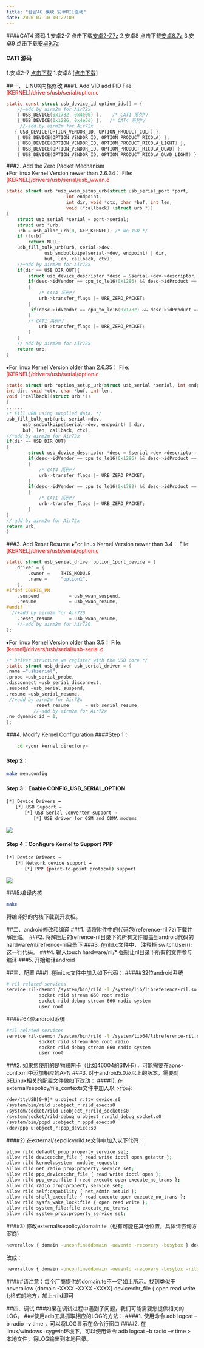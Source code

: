 ```yaml
---
title: "合宙4G 模块 安卓RIL驱动"
date: 2020-07-10 10:22:09
---
```


####CAT4 源码 
1.安卓2-7 点击下载[安卓2-7.7z](http://openluat-luatcommunity.oss-cn-hangzhou.aliyuncs.com/attachment/20200820142240099_安卓2-7.7z)
2.安卓8 点击下载[安卓8.7z](http://openluat-luatcommunity.oss-cn-hangzhou.aliyuncs.com/attachment/20200820142333276_安卓8.7z)
3.安卓9 点击下载[安卓9.7z](http://openluat-luatcommunity.oss-cn-hangzhou.aliyuncs.com/attachment/20200820142346560_安卓9.7z)

#### CAT1 源码
1.安卓2-7 [点击下载](http://openluat-luatcommunity.oss-cn-hangzhou.aliyuncs.com/attachment/20200717164712742_RIL_trunk_8910.7z "点击下载")
1.安卓8 [[点击下载]](http://openluat-luatcommunity.oss-cn-hangzhou.aliyuncs.com/attachment/20200710102502987_RIL_trunk_8910.zip "[点击下载]")




##一、 LINUX内核修改
###1. Add VID add PID
File:<font color="red"> [KERNEL]/drivers/usb/serial/option.c</font>
```c
static const struct usb_device_id option_ids[] = {
    //+add by airm2m for Air72x
	{ USB_DEVICE(0x1782, 0x4e00) },    /* CAT1 系列*/
    { USB_DEVICE(0x1286, 0x4e3d) },   /* CAT4 系列*/
     //-add by airm2m for Air72x
   { USB_DEVICE(OPTION_VENDOR_ID, OPTION_PRODUCT_COLT) },
    { USB_DEVICE(OPTION_VENDOR_ID, OPTION_PRODUCT_RICOLA) },
    { USB_DEVICE(OPTION_VENDOR_ID, OPTION_PRODUCT_RICOLA_LIGHT) },
    { USB_DEVICE(OPTION_VENDOR_ID, OPTION_PRODUCT_RICOLA_QUAD) },
    { USB_DEVICE(OPTION_VENDOR_ID, OPTION_PRODUCT_RICOLA_QUAD_LIGHT) },   
```


###2. Add the Zero Packet Mechanism   
⦁For linux Kernel Version newer than 2.6.34：
  File: <font color="red">[KERNEL]/drivers/usb/serial/usb_wwan.c</font>
```c
static struct urb *usb_wwan_setup_urb(struct usb_serial_port *port,
                      int endpoint,                                                              
                      int dir, void *ctx, char *buf, int len,
                      void (*callback) (struct urb *))
{
    struct usb_serial *serial = port->serial;
    struct urb *urb;
    urb = usb_alloc_urb(0, GFP_KERNEL); /* No ISO */
    if (!urb)
        return NULL;
    usb_fill_bulk_urb(urb, serial->dev,
              usb_sndbulkpipe(serial->dev, endpoint) | dir,
              buf, len, callback, ctx);
    //+add by airm2m for Air72x
    if(dir == USB_DIR_OUT){
        struct usb_device_descriptor *desc = &serial->dev->descriptor;
        if(desc->idVendor == cpu_to_le16(0x1286) && desc->idProduct == cpu_to_le16(0x4e3d))  
        {
			/* CAT4 系列*/
            urb->transfer_flags |= URB_ZERO_PACKET;
        }
		 if(desc->idVendor == cpu_to_le16(0x1782) && desc->idProduct == cpu_to_le16(0x4e00))
        {
		/* CAT1 系列*/
            urb->transfer_flags |= URB_ZERO_PACKET;
        }
    }
    //-add by airm2m for Air72x
    return urb;
}
```
⦁For linux Kernel Version older than 2.6.35：
File: <font color="red"> [KERNEL]/drivers/usb/serial/option.c</font>
```c
static struct urb *option_setup_urb(struct usb_serial *serial, int endpoint,
int dir, void *ctx, char *buf, int len,
void (*callback)(struct urb *))
{
......
/* Fill URB using supplied data. */
usb_fill_bulk_urb(urb, serial->dev,
      usb_sndbulkpipe(serial->dev, endpoint) | dir,
      buf, len, callback, ctx);
//+add by airm2m for Air72x
if(dir == USB_DIR_OUT)
{
        struct usb_device_descriptor *desc = &serial->dev->descriptor;
        if(desc->idVendor == cpu_to_le16(0x1286) && desc->idProduct == cpu_to_le16(0x4e3d)) 
        {
			/* CAT4 系列*/
            urb->transfer_flags |= URB_ZERO_PACKET;
        }
		if(desc->idVendor == cpu_to_le16(0x1782) && desc->idProduct == cpu_to_le16(0x4e00))
        {
			/* CAT1 系列*/
            urb->transfer_flags |= URB_ZERO_PACKET;
        }
}
//-add by airm2m for Air72x
return urb;
}
```
 ###3. Add Reset Resume
⦁For linux Kernel Version newer than 3.4：
File: <font color="red"> [KERNEL]/drivers/usb/serial/option.c</font>
```c
static struct usb_serial_driver option_1port_device = {
   .driver = {                                                                                                  
        .owner =    THIS_MODULE,
        .name =     "option1",
    },   
#ifdef CONFIG_PM
    .suspend           = usb_wwan_suspend,
    .resume            = usb_wwan_resume,
#endif
  //+add by airm2m for Air720
    .reset_resume      = usb_wwan_resume,
    //-add by airm2m for Air720
};
```
⦁For linux Kernel Version older than 3.5：
File: <font color="red"> [kernel]/drivers/usb/serial/usb-serial.c</font>
```c
/* Driver structure we register with the USB core */
static struct usb_driver usb_serial_driver = {
.name ="usbserial",
.probe =usb_serial_probe,
.disconnect =usb_serial_disconnect,
.suspend =usb_serial_suspend,
.resume =usb_serial_resume,
 //+add by airm2m for Air72x
          .reset_resume      = usb_serial_resume,
          //-add by airm2m for Air72x
.no_dynamic_id = 1,
};
```
###4. Modify Kernel Configuration
####Step 1：
```bash
    cd <your kernel directory>
```
####    Step 2：
   ```bash
 make menuconfig
```
####    Step 3：Enable CONFIG_USB_SERIAL_OPTION
```bash
[*] Device Drivers →
　　[*] USB Support →
　　　　[*] USB Serial Converter support →
　　　　　　[*] USB driver for GSM and CDMA modems
```
![](http://oldask.openluat.com/image/show/attachments-2018-09-UvLI6qjo5b8b7c3fabe04.png)

####    Step 4：Configure Kernel to Support PPP
```bash
[*] Device Drivers →
　　[*] Network device support →
　　　　[*] PPP (point-to-point protocol) support
```

![](http://oldask.openluat.com/image/show/attachments-2018-09-0MkDlKPS5b8b7cde500a3.png)

###5.编译内核
```bash
make    
```
将编译好的内核下载到开发板。


##二、android修改和编译
###1. 请将附件中的代码包(reference-ril.7z)下载并解压缩。
###2. 将解压后的refrence-ril目录下的所有文件覆盖到android代码的hardware/ril/refrence-ril目录下
###3. 在rild.c文件中， 注释掉 switchUser(); 这一行代码。
###4. 输入touch hardware/ril/* 强制让ril目录下所有的文件参与编译
###5. 开始编译android

##三、配置
###1. 在init.rc文件中加入如下代码：
#####32位android系统
```bash
# ril related services
service ril-daemon /system/bin/rild -l /system/lib/libreference-ril.so         class main
            socket rild stream 660 root radio
            socket rild-debug stream 660 radio system
            user root
```
#####64位android系统
```bash
#ril related services
service ril-daemon /system/bin/rild -l /system/lib64/libreference-ril.so         class main
            socket rild stream 660 root radio
            socket rild-debug stream 660 radio system
            user root
```
###2. 如果您使用的是物联网卡（比如46004的SIM卡），可能需要在apns-conf.xml中添加相应的APN
###3. 对于android5.0及以上的版本，需要对SELinux相关的配置文件做如下改动：
####1). 在external/sepolicy/file_contexts文件中加入以下代码:
```bash
/dev/ttyUSB[0-9]* u:object_r:tty_device:s0
/system/bin/rild u:object_r:rild_exec:s0
/system/socket/rild u:object_r:rild_socket:s0
/system/socket/rild-debug u:object_r:rild_debug_socket:s0
/system/bin/pppd u:object_r:pppd_exec:s0
/dev/ppp u:object_r:ppp_device:s0
```
####2).在external/sepolicy/rild.te文件中加入以下代码：
```bash
allow rild default_prop:property_service set;
allow rild device:chr_file { read write ioctl open getattr };
allow rild kernel:system  module_request;
allow rild net_radio_prop:property_service set;
allow rild ppp_device:chr_file { read write ioctl open };
allow rild ppp_exec:file { read execute open execute_no_trans };
allow rild radio_prop:property_service set;
allow rild self:capability { net_admin setuid };
allow rild shell_exec:file { read execute open execute_no_trans };
allow rild sysfs_wake_lock:file { open read write };
allow rild system_file:file execute_no_trans;
allow rild system_prop:property_service set;
```
####3).修改external/sepolicy/domain.te（也有可能在其他位置，具体请咨询方案商)
```bash
neverallow { domain -unconfineddomain -ueventd -recovery -busybox } device:chr_file { open read write };
```
改成：
```bash
neverallow { domain -unconfineddomain -ueventd -recovery -busybox -rild } device:chr_file { open read write };
```
#####请注意：每个厂商提供的domain.te不一定如上所示。找到类似于neverallow {domain -XXXX -XXXX -XXXX} device:chr_file { open read write };格式的地方，加上-rild即可

##四、调试
###如果在调试过程中遇到了问题，我们可能需要您提供相关的LOG。
###使用adb工具抓取相应的LOG的方法：
####1. 使用命令 adb logcat –b radio –v time ，可以将LOG显示在命令行窗口
####2. 在linux/windows+cygwin环境下，可以使用命令 adb logcat –b radio –v time > 本地文件，将LOG输出到本地目录。
